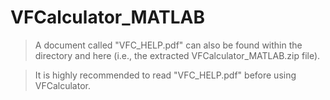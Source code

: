 # VFCalculator_MATLAB

>A document called "VFC_HELP.pdf" can also be found within the directory and here (i.e., the extracted VFCalculator_MATLAB.zip file).

>It is highly recommended to read "VFC_HELP.pdf" before using VFCalculator.

